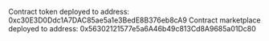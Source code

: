 Contract token deployed to address: 0xc30E3D0Ddc1A7DAC85ae5a1e3BedE8B376eb8cA9
Contract marketplace deployed to address: 0x56302121577e5a6A46b49c813Cd8A9685a01Dc80
